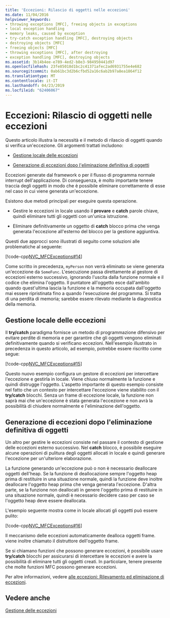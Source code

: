 ```yaml
---
title: 'Eccezioni: Rilascio di oggetti nelle eccezioni'
ms.date: 11/04/2016
helpviewer_keywords:
- throwing exceptions [MFC], freeing objects in exceptions
- local exception handling
- memory leaks, caused by exception
- try-catch exception handling [MFC], destroying objects
- destroying objects [MFC]
- freeing objects [MFC]
- throwing exceptions [MFC], after destroying
- exception handling [MFC], destroying objects
ms.assetid: 3b14b4ee-e789-4ed2-b8e3-984950441d97
ms.openlocfilehash: 23fe85018d1bc2c41371afec2ad6931755e4e682
ms.sourcegitcommit: 0ab61bc3d2b6cfbd52a16c6ab2b97a8ea1864f12
ms.translationtype: MT
ms.contentlocale: it-IT
ms.lasthandoff: 04/23/2019
ms.locfileid: "62406067"
---
```

# <a name="exceptions-freeing-objects-in-exceptions"></a>Eccezioni: Rilascio di oggetti nelle eccezioni

Questo articolo illustra la necessità e il metodo di rilascio di oggetti quando si verifica un'eccezione. Gli argomenti trattati includono:

- [Gestione locale delle eccezioni](#_core_handling_the_exception_locally)

- [Generazione di eccezioni dopo l'eliminazione definitiva di oggetti](#_core_throwing_exceptions_after_destroying_objects)

Eccezioni generate dal framework o per il flusso di programma normale interrupt dell'applicazione. Di conseguenza, è molto importante tenere traccia degli oggetti in modo che è possibile eliminare correttamente di esse nel caso in cui viene generata un'eccezione.

Esistono due metodi principali per eseguire questa operazione.

- Gestire le eccezioni in locale usando il **provare** e **catch** parole chiave, quindi eliminare tutti gli oggetti con un'unica istruzione.

- Eliminare definitivamente un oggetto di **catch** blocco prima che venga generata l'eccezione all'esterno del blocco per la gestione aggiuntiva.

Questi due approcci sono illustrati di seguito come soluzioni alle problematiche al seguente:

[!code-cpp[NVC_MFCExceptions#14](../mfc/codesnippet/cpp/exceptions-freeing-objects-in-exceptions_1.cpp)]

Come scritto in precedenza, `myPerson` non verrà eliminato se viene generata un'eccezione da `SomeFunc`. L'esecuzione passa direttamente al gestore di eccezioni esterno successivo, ignorando l'uscita dalla funzione normale e il codice che elimina l'oggetto. Il puntatore all'oggetto esce dall'ambito quando quest'ultima lascia la funzione e la memoria occupata dall'oggetto mai essere ripristinata fino a quando l'esecuzione del programma. Si tratta di una perdita di memoria; sarebbe essere rilevato mediante la diagnostica della memoria.

##  <a name="_core_handling_the_exception_locally"></a> Gestione locale delle eccezioni

Il **try/catch** paradigma fornisce un metodo di programmazione difensivo per evitare perdite di memoria e per garantire che gli oggetti vengono eliminati definitivamente quando si verificano eccezioni. Nell'esempio illustrato in precedenza in questo articolo, ad esempio, potrebbe essere riscritto come segue:

[!code-cpp[NVC_MFCExceptions#15](../mfc/codesnippet/cpp/exceptions-freeing-objects-in-exceptions_2.cpp)]

Questo nuovo esempio configura un gestore di eccezioni per intercettare l'eccezione e gestirla in locale. Viene chiuso normalmente la funzione e quindi distrugge l'oggetto. L'aspetto importante di questo esempio consiste nel fatto che un contesto per intercettare l'eccezione viene stabilito con il **try/catch** blocchi. Senza un frame di eccezione locale, la funzione non saprà mai che un'eccezione è stata generata l'eccezione e non avrà la possibilità di chiudere normalmente e l'eliminazione dell'oggetto.

##  <a name="_core_throwing_exceptions_after_destroying_objects"></a> Generazione di eccezioni dopo l'eliminazione definitiva di oggetti

Un altro per gestire le eccezioni consiste nel passare il contesto di gestione delle eccezioni esterno successivo. Nel **catch** blocco, è possibile eseguire alcune operazioni di pulitura degli oggetti allocati in locale e quindi generare l'eccezione per un'ulteriore elaborazione.

La funzione generando un'eccezione può o non è necessario deallocare oggetti dell'heap. Se la funzione di deallocazione sempre l'oggetto heap prima di restituire in una situazione normale, quindi la funzione deve inoltre deallocare l'oggetto heap prima che venga generata l'eccezione. D'altra parte, se la funzione non deallocati in genere l'oggetto prima di restituire in una situazione normale, quindi è necessario decidere caso per caso se l'oggetto heap deve essere deallocata.

L'esempio seguente mostra come in locale allocati gli oggetti può essere pulito:

[!code-cpp[NVC_MFCExceptions#16](../mfc/codesnippet/cpp/exceptions-freeing-objects-in-exceptions_3.cpp)]

Il meccanismo delle eccezioni automaticamente dealloca oggetti frame. viene inoltre chiamato il distruttore dell'oggetto frame.

Se si chiamano funzioni che possono generare eccezioni, è possibile usare **try/catch** blocchi per assicurarsi di intercettare le eccezioni e avere la possibilità di eliminare tutti gli oggetti creati. In particolare, tenere presente che molte funzioni MFC possono generare eccezioni.

Per altre informazioni, vedere [alle eccezioni: Rilevamento ed eliminazione di eccezioni](../mfc/exceptions-catching-and-deleting-exceptions.md).

## <a name="see-also"></a>Vedere anche

[Gestione delle eccezioni](../mfc/exception-handling-in-mfc.md)
